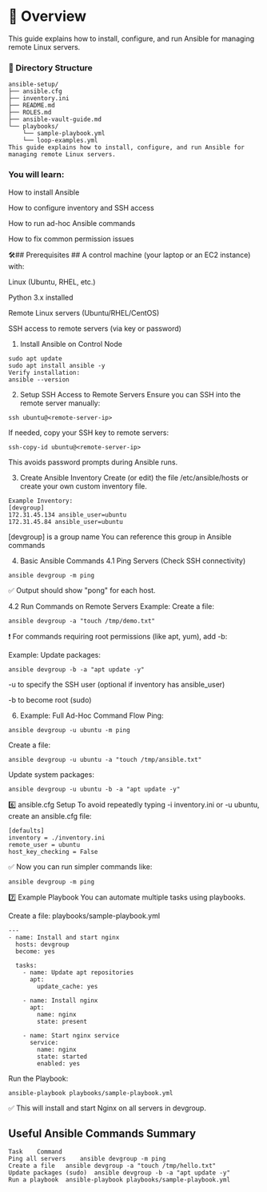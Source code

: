 # 📘 Overview

This guide explains how to install, configure, and run Ansible for managing remote Linux servers.

### 📁 Directory Structure
```
ansible-setup/
├── ansible.cfg
├── inventory.ini
├── README.md
├── ROLES.md
├── ansible-vault-guide.md
└── playbooks/
    └── sample-playbook.yml
    └── loop-examples.yml
This guide explains how to install, configure, and run Ansible for managing remote Linux servers.
```
### You will learn:

How to install Ansible

How to configure inventory and SSH access

How to run ad-hoc Ansible commands

How to fix common permission issues


🛠️## Prerequisites ##
A control machine (your laptop or an EC2 instance) with:

Linux (Ubuntu, RHEL, etc.)

Python 3.x installed

Remote Linux servers (Ubuntu/RHEL/CentOS)

SSH access to remote servers (via key or password)

1. Install Ansible on Control Node
```
sudo apt update
sudo apt install ansible -y
Verify installation:
ansible --version
```
2. Setup SSH Access to Remote Servers
Ensure you can SSH into the remote server manually:
```
ssh ubuntu@<remote-server-ip>
```

If needed, copy your SSH key to remote servers:
```
ssh-copy-id ubuntu@<remote-server-ip>
```
This avoids password prompts during Ansible runs.

3. Create Ansible Inventory
Create (or edit) the file /etc/ansible/hosts or create your own custom inventory file.
```
Example Inventory:
[devgroup]
172.31.45.134 ansible_user=ubuntu
172.31.45.84 ansible_user=ubuntu
```
[devgroup] is a group name
You can reference this group in Ansible commands

4. Basic Ansible Commands
4.1 Ping Servers (Check SSH connectivity)
```
ansible devgroup -m ping
```
✅ Output should show "pong" for each host.

4.2 Run Commands on Remote Servers
Example: Create a file:
```
ansible devgroup -a "touch /tmp/demo.txt"
```
❗ For commands requiring root permissions (like apt, yum), add -b:

Example: Update packages:
```
ansible devgroup -b -a "apt update -y"
```
-u to specify the SSH user (optional if inventory has ansible_user)

-b to become root (sudo)


6. Example: Full Ad-Hoc Command Flow
Ping:
```
ansible devgroup -u ubuntu -m ping
```
Create a file:
```
ansible devgroup -u ubuntu -a "touch /tmp/ansible.txt"
```
Update system packages:
```
ansible devgroup -u ubuntu -b -a "apt update -y"
```
6️⃣ ansible.cfg Setup
To avoid repeatedly typing -i inventory.ini or -u ubuntu, create an ansible.cfg file:
```
[defaults]
inventory = ./inventory.ini
remote_user = ubuntu
host_key_checking = False
```
✅ Now you can run simpler commands like:
```
ansible devgroup -m ping
```

7️⃣ Example Playbook
You can automate multiple tasks using playbooks.

Create a file: playbooks/sample-playbook.yml
```
---
- name: Install and start nginx
  hosts: devgroup
  become: yes

  tasks:
    - name: Update apt repositories
      apt:
        update_cache: yes

    - name: Install nginx
      apt:
        name: nginx
        state: present

    - name: Start nginx service
      service:
        name: nginx
        state: started
        enabled: yes
```
Run the Playbook:
```
ansible-playbook playbooks/sample-playbook.yml
```
✅ This will install and start Nginx on all servers in devgroup.


## Useful Ansible Commands Summary ##
```
Task	Command
Ping all servers	ansible devgroup -m ping
Create a file	ansible devgroup -a "touch /tmp/hello.txt"
Update packages (sudo)	ansible devgroup -b -a "apt update -y"
Run a playbook	ansible-playbook playbooks/sample-playbook.yml
```

